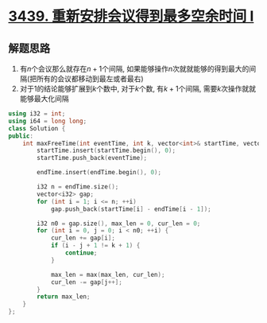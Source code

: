 # [3439. 重新安排会议得到最多空余时间 I](https://leetcode.cn/problems/reschedule-meetings-for-maximum-free-time-i/)

## 解题思路

1. 有$n$个会议那么就存在$n + 1$个间隔, 如果能够操作$n$次就就能够的得到最大的间隔(把所有的会议都移动到最左或者最右)
2. 对于$1$的结论能够扩展到$k$个数中, 对于$k$个数, 有$k + 1$个间隔, 需要$k$次操作就就能够最大化间隔

```cpp
using i32 = int;
using i64 = long long;
class Solution {
public:
    int maxFreeTime(int eventTime, int k, vector<int>& startTime, vector<int>& endTime) {
        startTime.insert(startTime.begin(), 0);
        startTime.push_back(eventTime);

        endTime.insert(endTime.begin(), 0);

        i32 n = endTime.size();
        vector<i32> gap;
        for (int i = 1; i <= n; ++i)
            gap.push_back(startTime[i] - endTime[i - 1]);

        i32 n0 = gap.size(), max_len = 0, cur_len = 0;
        for (int i = 0, j = 0; i < n0; ++i) {
            cur_len += gap[i];
            if (i - j + 1 != k + 1) {
                continue;
            }

            max_len = max(max_len, cur_len);
            cur_len -= gap[j++];
        }
        return max_len;
    }
};

```

